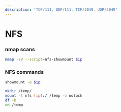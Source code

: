 ```yaml
---
description: 'TCP/111, UDP/111, TCP/2049, UDP/2049'
---
```


# NFS

### nmap scans

```bash
nmap -sV --script=nfs-showmount $ip
```

### NFS commands

```bash
showmount -e $ip

mkdir /temp/
mount -t nfs [ip]:/ /temp -o nolock
df -h
cd /temp
```

